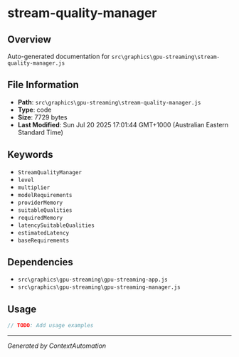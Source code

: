 # stream-quality-manager

## Overview
Auto-generated documentation for `src\graphics\gpu-streaming\stream-quality-manager.js`

## File Information
- **Path**: `src\graphics\gpu-streaming\stream-quality-manager.js`
- **Type**: code
- **Size**: 7729 bytes
- **Last Modified**: Sun Jul 20 2025 17:01:44 GMT+1000 (Australian Eastern Standard Time)

## Keywords
- `StreamQualityManager`
- `level`
- `multiplier`
- `modelRequirements`
- `providerMemory`
- `suitableQualities`
- `requiredMemory`
- `latencySuitableQualities`
- `estimatedLatency`
- `baseRequirements`

## Dependencies
- `src\graphics\gpu-streaming\gpu-streaming-app.js`
- `src\graphics\gpu-streaming\gpu-streaming-manager.js`

## Usage
```javascript
// TODO: Add usage examples
```

---
*Generated by ContextAutomation*
